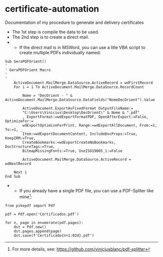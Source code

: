 # certificate-automation
Documentation of my procedure to generate and delivery certificates

- The 1st step is compile the data to be used.
- The 2nd step is to create a direct mail.
- - If the direct mail is in MSWord, you can use a litle VBA script to create multiple PDFs individually named:

```
Sub GeraPDFOrient()
'
' GeraPDFOrient Macro
'
'
    ActiveDocument.MailMerge.DataSource.ActiveRecord = wdFirstRecord
    For i = 1 To ActiveDocument.MailMerge.DataSource.RecordCount

        Nome = "DecOrient - " & ActiveDocument.MailMerge.DataSource.DataFields("NomeDecOrient").Value

        ActiveDocument.ExportAsFixedFormat OutputFileName:= _
        "C:\Users\Vinicius\Desktop\DecOrient\" & Nome & ".pdf" _
        , ExportFormat:=wdExportFormatPDF, OpenAfterExport:=False, OptimizeFor:= _
        wdExportOptimizeForPrint, Range:=wdExportAllDocument, From:=1, To:=1, _
        Item:=wdExportDocumentContent, IncludeDocProps:=True, KeepIRM:=True, _
        CreateBookmarks:=wdExportCreateNoBookmarks, DocStructureTags:=True, _
        BitmapMissingFonts:=True, UseISO19005_1:=False

        ActiveDocument.MailMerge.DataSource.ActiveRecord = wdNextRecord

    Next i
End Sub
```

- - If you already have a single PDF file, you can use a PDF-Spliter like mine[^1]:

[^1]: For more details, see: https://github.com/viniciusblanc/pdf-splitter

```
from pikepdf import Pdf

pdf = Pdf.open('Certificados.pdf')

for n, page in enumerate(pdf.pages):
    dst = Pdf.new()
    dst.pages.append(page)
    dst.save(f'Certificado{n+1:02d}.pdf')
```

